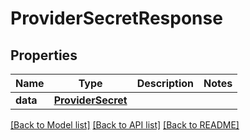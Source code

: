 # ProviderSecretResponse

## Properties
Name | Type | Description | Notes
------------ | ------------- | ------------- | -------------
**data** | [**ProviderSecret**](ProviderSecret.md) |  | 

[[Back to Model list]](../README.md#documentation-for-models) [[Back to API list]](../README.md#documentation-for-api-endpoints) [[Back to README]](../README.md)

